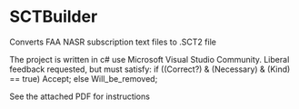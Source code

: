 # SCTBuilder
Converts FAA NASR subscription text files to .SCT2 file

The project is written in c# use Microsoft Visual Studio Community.
Liberal feedback requested, but must satisfy:
if ((Correct?) & (Necessary) & (Kind) == true) Accept; else Will_be_removed;

See the attached PDF for instructions
